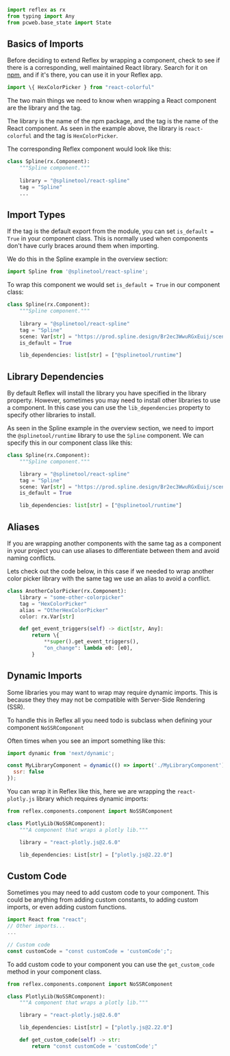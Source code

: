 ```python exec
import reflex as rx
from typing import Any
from pcweb.base_state import State
```
## Basics of Imports

Before deciding to extend Reflex by wrapping a component, check to see if there is a corresponding, well maintained React library. Search for it on [npm](https://www.npmjs.com/), and if it's there, you can use it in your Reflex app.

```javascript 
import \{ HexColorPicker } from "react-colorful"
```

The two main things we need to know when wrapping a React component are the library and the tag.

The library is the name of the npm package, and the tag is the name of the React component. As seen in the example above, the library is `react-colorful` and the tag is `HexColorPicker`.

The corresponding Reflex component would look like this:

```python
class Spline(rx.Component):
    """Spline component."""
 
    library = "@splinetool/react-spline"
    tag = "Spline"
    ...
```

## Import Types

If the tag is the default export from the module, you can set `is_default = True` in your component class. This is normally used when components don't have curly braces around them when importing.

We do this in the Spline example in the overview section:

```javascript
import Spline from '@splinetool/react-spline';
```

To wrap this component we would set `is_default = True` in our component class:

```python
class Spline(rx.Component):
    """Spline component."""
 
    library = "@splinetool/react-spline"
    tag = "Spline"
    scene: Var[str] = "https://prod.spline.design/Br2ec3WwuRGxEuij/scene.splinecode"
    is_default = True

    lib_dependencies: list[str] = ["@splinetool/runtime"]
```

## Library Dependencies

By default Reflex will install the library you have specified in the library property. However, sometimes you may need to install other libraries to use a component. In this case you can use the `lib_dependencies` property to specify other libraries to install.


As seen in the Spline example in the overview section, we need to import the `@splinetool/runtime` library to use the `Spline` component. We can specify this in our component class like this:

```python
class Spline(rx.Component):
    """Spline component."""

    library = "@splinetool/react-spline"
    tag = "Spline"
    scene: Var[str] = "https://prod.spline.design/Br2ec3WwuRGxEuij/scene.splinecode"
    is_default = True

    lib_dependencies: list[str] = ["@splinetool/runtime"]
```


## Aliases

If you are wrapping another components with the same tag as a component in your project you can use aliases to differentiate between them and avoid naming conflicts.

Lets check out the code below, in this case if we needed to wrap another color picker library with the same tag we use an alias to avoid a conflict.

```python
class AnotherColorPicker(rx.Component):
    library = "some-other-colorpicker"
    tag = "HexColorPicker"
    alias = "OtherHexColorPicker"
    color: rx.Var[str]

    def get_event_triggers(self) -> dict[str, Any]:
        return \{
            **super().get_event_triggers(),
            "on_change": lambda e0: [e0],
        }
```

## Dynamic Imports

Some libraries you may want to wrap may require dynamic imports. This is because they they may not be compatible with Server-Side Rendering (SSR).


To handle this in Reflex all you need todo is subclass when defining your component `NoSSRComponent`


Often times when you see an import something like this:

```javascript
import dynamic from 'next/dynamic';

const MyLibraryComponent = dynamic(() => import('./MyLibraryComponent'), {
  ssr: false
});
```

You can wrap it in Reflex like this, here we are wrapping the `react-plotly.js` library which requires dynamic imports:


```python
from reflex.components.component import NoSSRComponent

class PlotlyLib(NoSSRComponent):
    """A component that wraps a plotly lib."""

    library = "react-plotly.js@2.6.0"

    lib_dependencies: List[str] = ["plotly.js@2.22.0"]
```

## Custom Code

Sometimes you may need to add custom code to your component. This could be anything from adding custom constants, to adding custom imports, or even adding custom functions.

```javascript
import React from "react";
// Other imports...
...

// Custom code
const customCode = "const customCode = 'customCode';";
```

To add custom code to your component you can use the `get_custom_code` method in your component class.

```python
from reflex.components.component import NoSSRComponent

class PlotlyLib(NoSSRComponent):
    """A component that wraps a plotly lib."""

    library = "react-plotly.js@2.6.0"

    lib_dependencies: List[str] = ["plotly.js@2.22.0"]

    def get_custom_code(self) -> str:
        return "const customCode = 'customCode';"
```